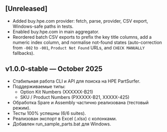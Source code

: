 ## [Unreleased]

- Added buy.hpe.com provider: fetch, parse, provider, CSV export, Windows-safe paths in tests.
- Enabled buy.hpe.com in main aggregator.
- Reordered batch CSV exports to prefix the key title columns, add a numeric index column, and
  normalise not-found states (auto-correction from `-002` to `-001`, `Product Not Found` URLs, and
  `CHECK MANUALLY` fallbacks).

## v1.0.0-stable — October 2025

- Стабильная работа CLI и API для поиска на HPE PartSurfer.
- Поддерживаемые типы:
  - Option Kit Numbers (XXXXXX-B21)
  - SKU / Product Numbers (PXXXXX-B21, XXXXX-425)
- Обработка Spare и Assembly частично реализована (тестовый режим).
- Тесты 100% успешны (6/6 suites).
- Реализован экспорт в Excel (.xlsx) с колонками.
- Добавлен run_sample_parts.bat для Windows.
